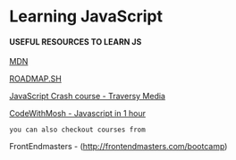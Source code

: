 # Learning JavaScript

#### USEFUL RESOURCES TO LEARN JS
[MDN](https://developer.mozilla.org/en-US/docs/Web/JavaScript/Reference)

[ROADMAP.SH](https://roadmap.sh)

[JavaScript Crash course - Traversy Media](https://www.youtube.com/watch?v=hdI2bqOjy3c)


[CodeWithMosh - Javascript in 1 hour](https://www.youtube.com/watch?v=W6NZfCO5SIk)



`you can also checkout courses from`

FrontEndmasters - (http://frontendmasters.com/bootcamp)
